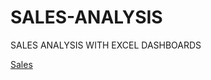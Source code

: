 # SALES-ANALYSIS
SALES ANALYSIS WITH EXCEL DASHBOARDS

<a href="https://github.com/Lindoh95/SALES-ANALYSIS/blob/main/CAPSTONE%20PROJECT.xlsx">  Sales</a>

